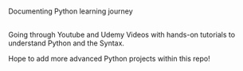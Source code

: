 #
Documenting Python learning journey

##
Going through Youtube and Udemy Videos with hands-on tutorials to understand Python and the Syntax.

Hope to add more advanced Python projects within this repo!
